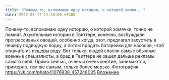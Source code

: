 ```yaml
---
title: "Почему-то, вспоминаю одну историю, о которой хомяч..."
date: 2022-03-17 11:10:00 +0300
---
```


Почему-то, вспоминаю одну историю, о которой хомячки, точно не помнят.
Ахуительные истории в Твиттере, конечно, возбуждали прогрессивных овощей, особенно когда, этот, предлагал запустить в пещеру подводную лодку, а потом продать батарейки для насосов, чтоб откачать из пещеры воду.
Вот только, людей спасли самые обычные военные специалисты, а бред в Твиттере не зашел дальше рекламы самого себя.
Прямо сейчас, очень и очень многие, занимаются, примерно, тем же самым, только более мерзко.
Фотография
<a class="vk-attach" href="https://vk.com/photo41076938_457248035">https://vk.com/photo41076938_457248035</a>
<a class="vk-attach" href="https://vk.com/photo41076938_457248035">Вложение</a>
